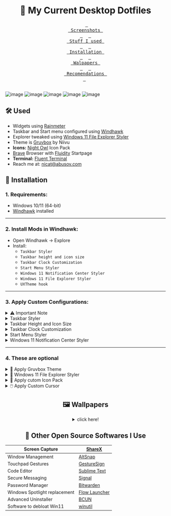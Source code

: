 <h1 align="center">🌾  My Current Desktop Dotfiles</h1>

<div align = center>

&ensp;[<kbd> <br> Screenshots <br> </kbd>](#--my-current-desktop-dotfiles)&ensp;
&ensp;[<kbd> <br> Stuff I used <br> </kbd>](#%EF%B8%8F-used)&ensp;
&ensp;[<kbd> <br> Installation <br> </kbd>](#-installation)&ensp;
&ensp;[<kbd> <br> Walpapers <br> </kbd>](#%EF%B8%8F-wallpapers)&ensp;
&ensp;[<kbd> <br> Recomendations <br> </kbd>](#-other-open-source-softwares-i-use)&ensp;
<br><br></div>


![image](https://github.com/user-attachments/assets/fc72eb91-07dc-4381-b6c6-9aaf6c67f0ef)
![image](https://github.com/user-attachments/assets/363c2534-7ef0-448b-9f14-bd927cd418f0)
![image](https://github.com/user-attachments/assets/42445d50-1980-4c54-b462-3641e4d36e69)
![image](https://github.com/user-attachments/assets/2e3789d5-f2c7-416d-baca-b77fa9552de5)
![image](https://github.com/user-attachments/assets/41b7872c-d03f-450c-82ce-cabb1fd0043d)





## 🛠️ Used

- Widgets using [Rainmeter](https://www.rainmeter.net/)
- Taskbar and Start menu configured using [Windhawk](https://windhawk.net/)
- Explorer tweaked using [Windows 11 File Explorer Styler](https://windhawk.net/mods/windows-11-file-explorer-styler)
- Theme is [Gruvbox](https://www.deviantart.com/niivu/art/Gruvbox-For-Windows-11-884680533) by Niivu
- **Icons:** [Night Owl](https://www.deviantart.com/niivu/art/Night-Owl-for-Windows-11-1111452963) Icon Pack
- [Brave](https://brave.com/) Browser with [Fluidity](https://github.com/prettycoffee/fluidity/) Startpage
- **Terminal:** [Fluent Terminal](https://github.com/felixse/FluentTerminal)
- Reach me at: [nicat@abusov.com](mailto:nicat@abusov.com)



## 🚀 Installation

### **1. Requirements:**
- Windows 10/11 (64-bit)
- [Windhawk](https://windhawk.net/) installed

---

### **2. Install Mods in Windhawk**:
   - Open Windhawk → Explore
   - Install:
     - `Taskbar Styler` 
     - `Taskbar height and icon size`
     - `Taskbar Clock Customization`
     - `Start Menu Styler`
     - `Windows 11 Notification Center Styler`
     - `Windows 11 File Explorer Styler`
     - `UXTheme hook`

---

### **3. Apply Custom Configurations**:

   <details>
   <summary>⚠️ Important Note</summary>

   For **perfect visual match** (1920×1080 screens as me):
   * **Apply these 3 mods together**:
     - `Taskbar Height and Icon Size`
      - `Taskbar Styler`
      - `Taskbar Clock Customization`
   * **Use exact configs** from this guide
   * **Restart Explorer** if needed
      
     > 🔍 Modifying any values may break the layout
     
     > 💡 Note: For the best appearance i suggest you to enable auto hide taskbar

       ![explorer_bz0ddsawil](https://github.com/user-attachments/assets/f80157cb-98b4-4c1a-863f-8aa9796dee0b)


     </details>


      <details>
      <summary>Taskbar Styler</summary>
         
      **Go to the mod → **Advanced**, paste this to **Mod settings** and save:**

      > 💡 Note: 📌 Requires **Taskbar Height and Icon Size** mod to be configured first
      
      ```json
      {"controlStyles[0].target":"Taskbar.TaskbarFrame#TaskbarFrame","controlStyles[0].styles[0]":"Width=Auto","controlStyles[0].styles[1]":"HorizontalAlignment=Center","controlStyles[0].styles[2]":"Margin=150,0,150,0","controlStyles[1].target":"Taskbar.TaskbarFrame#TaskbarFrame > Grid#RootGrid","controlStyles[1].styles[0]":"Background:=<AcrylicBrush TintColor=\"#202020\" TintOpacity=\"0.6\" FallbackColor=\"#303030\" />","controlStyles[1].styles[1]":"Padding=2,0,2,0","controlStyles[1].styles[2]":"CornerRadius=12","controlStyles[1].styles[3]":"BorderBrush:=<SolidColorBrush Color=\"{ThemeResource SurfaceStrokeColorDefault}\" />","controlStyles[1].styles[4]":"Margin=4","controlStyles[1].styles[5]":"BorderThickness=2","controlStyles[2].target":"Rectangle#BackgroundFill","controlStyles[2].styles[0]":"Visibility=Collapsed","controlStyles[3].target":"Rectangle#BackgroundStroke","controlStyles[3].styles[0]":"Visibility=Collapsed","controlStyles[4].target":"Taskbar.AugmentedEntryPointButton#AugmentedEntryPointButton > Taskbar.TaskListButtonPanel#ExperienceToggleButtonRootPanel","controlStyles[4].styles[0]":"Margin=0","controlStyles[5].target":"Grid#SystemTrayFrameGrid","controlStyles[5].styles[0]":"Background:=<AcrylicBrush TintColor=\"#202020\" TintOpacity=\"0.6\" FallbackColor=\"#303030\" />","controlStyles[5].styles[1]":"Margin=0,15,18,15","controlStyles[5].styles[2]":"CornerRadius=12","controlStyles[5].styles[3]":"BorderThickness=12","controlStyles[5].styles[4]":"BackgroundSizing=InnerBorderEdge","controlStyles[5].styles[5]":"BorderBrush=#4e4a4d","controlStyles[5].styles[6]":"BorderThickness=1.5,1.5,1,1.5","controlStyles[6].target":"SystemTray.ChevronIconView","controlStyles[6].styles[0]":"Padding=0","controlStyles[7].target":"SystemTray.NotifyIconView#NotifyItemIcon","controlStyles[7].styles[0]":"Padding=0","controlStyles[8].target":"SystemTray.OmniButton","controlStyles[8].styles[0]":"Padding=0","controlStyles[9].target":"SystemTray.CopilotIcon","controlStyles[9].styles[0]":"Padding=0","controlStyles[10].target":"SystemTray.OmniButton#NotificationCenterButton > Grid > ContentPresenter > ItemsPresenter > StackPanel > ContentPresenter > systemtray:IconView#SystemTrayIcon > Grid","controlStyles[10].styles[0]":"Padding=4,0,4,0","controlStyles[11].target":"SystemTray.IconView#SystemTrayIcon > Grid#ContainerGrid > ContentPresenter#ContentPresenter > Grid#ContentGrid > SystemTray.TextIconContent > Grid#ContainerGrid","controlStyles[11].styles[0]":"Padding=0","controlStyles[12].target":"SystemTray.StackListView#IconStack > ItemsPresenter > StackPanel > ContentPresenter > SystemTray.IconView#SystemTrayIcon","controlStyles[12].styles[0]":"Padding=0","controlStyles[13].target":"SystemTray.Stack#ShowDesktopStack","controlStyles[13].styles[0]":"Margin=0,4,-20,4","controlStyles[14].target":"Taskbar.ExperienceToggleButton#LaunchListButton[AutomationProperties.AutomationId=StartButton]","controlStyles[14].styles[0]":"Visibility=True","controlStyles[15].target":"Windows.UI.Xaml.Controls.TextBlock#InnerTextBlock[Text=]","controlStyles[15].styles[0]":"Text=","controlStyles[16].target":"Grid#SystemTrayFrameGrid","controlStyles[16].styles[0]":"Visibility=True","controlStyles[17].target":"Taskbar.TaskListButtonPanel > Border#BackgroundElement","controlStyles[17].styles[0]":"Background:=<SolidColorBrush Color=\"#282828\" />","controlStyles[17].styles[1]":"CornerRadius=8","controlStyles[18].target":"Taskbar.TaskListLabeledButtonPanel > Border#BackgroundElement","controlStyles[18].styles[0]":"Background:=<SolidColorBrush Color=\"#282828\" />","controlStyles[18].styles[1]":"CornerRadius=8","controlStyles[19].target":"SystemTray.ChevronIconView","controlStyles[19].styles[0]":"MinWidth=20","controlStyles[20].target":"Windows.UI.Xaml.Controls.Grid#OverflowRootGrid","controlStyles[20].styles[0]":"Width=200","controlStyles[21].target":"SystemTray.DateTimeIconContent","controlStyles[21].styles[0]":"Foreground:","controlStyles[22].target":"Taskbar.TaskListLabeledButtonPanel@CommonStates > Rectangle#RunningIndicator","controlStyles[22].styles[0]":"Height=45","controlStyles[22].styles[1]":"RadiusX=8","controlStyles[22].styles[2]":"RadiusY=8","controlStyles[22].styles[3]":"StrokeThickness=2","controlStyles[22].styles[4]":"Stroke@InactivePointerOver:=<SolidColorBrush Color=\"{ThemeResource SystemAccentColorLight2}\" />","controlStyles[22].styles[5]":"Stroke@InactivePressed:=<SolidColorBrush Color=\"{ThemeResource SystemAccentColorLight3}\" />","controlStyles[22].styles[6]":"Stroke@ActiveNormal:=<SolidColorBrush Color=\"{ThemeResource SystemAccentColorLight2}\" />","controlStyles[22].styles[7]":"Stroke@ActivePointerOver:=<SolidColorBrush Color=\"{ThemeResource SystemAccentColorLight2}\" />","controlStyles[22].styles[8]":"Stroke@ActivePressed:=<SolidColorBrush Color=\"{ThemeResource SystemAccentColorLight3}\" />","controlStyles[22].styles[9]":"Stroke@InactiveNormal:=<LinearGradientBrush StartPoint=\"0.5,0\" EndPoint=\"0.5,1\"><GradientStop Offset=\"0\" Color=\"{ThemeResource SystemAccentColorLight2}\"/><GradientStop Offset=\"1\" Color=\"{ThemeResource SystemAccentColorDark2}\"/></LinearGradientBrush>","controlStyles[22].styles[10]":"Fill:=Transparent","controlStyles[22].styles[11]":"Width=46","controlStyles[23].target":"Windows.UI.Xaml.Controls.Grid#HoverFlyoutGrid > Windows.UI.Xaml.Controls.Border#HoverFlyoutBackground","controlStyles[23].styles[0]":"Fill:"}
      ```
      </details>
      
      <details>
      <summary>Taskbar Height and Icon Size</summary>
         
      **Go to the mod → **Advanced**, paste this to **Mod settings** and save:**
      
      ```json
      {"IconSize":30,"TaskbarHeight":67,"TaskbarButtonWidth":50}
      ```
      </details>
      
      <details>
      <summary>Taskbar Clock Customization</summary>
         
      **Go to the mod → **Advanced**, paste this to **Mod settings** and save:**
      
      ```json
      {"ShowSeconds":0,"TimeFormat":"HH' 'mm'","DateFormat":"dd  MMM  ddd","WeekdayFormat":"dddd","TopLine":"","BottomLine":"%time%  |  %date% %newline% ","MiddleLine":"%weekday%","TooltipLine":"%web1_full%","Width":180,"Height":60,"TextSpacing":1,"WebContentsItems[0].Url":"https://feeds.bbci.co.uk/news/world/rss.xml","WebContentsItems[0].BlockStart":"<item>","WebContentsItems[0].Start":"<title><![CDATA[","WebContentsItems[0].End":"]]></title>","WebContentsItems[0].MaxLength":28,"WebContentsUpdateInterval":10,"TimeStyle.Visible":0,"TimeStyle.TextColor":"Black","TimeStyle.TextAlignment":"","TimeStyle.FontSize":0,"TimeStyle.FontFamily":"Anurati","TimeStyle.FontWeight":"SemiBold","TimeStyle.FontStyle":"Regular","TimeStyle.FontStretch":"","TimeStyle.CharacterSpacing":0,"DateStyle.TextColor":"White","DateStyle.TextAlignment":"","DateStyle.FontSize":12,"DateStyle.FontFamily":"Anurati","DateStyle.FontWeight":"SemiBold","DateStyle.FontStyle":"Regular","DateStyle.FontStretch":"","DateStyle.CharacterSpacing":1,"oldTaskbarOnWin11":0}
      ```
      </details>
      
      <details>
      <summary>Start Menu Styler</summary>
         
      **Go to the mod → **Advanced**, paste this to **Mod settings** and save:**
      
      ```json
      {"theme":"Down Aero","controlStyles[0].target":"StartDocked.StartSizingFrame","controlStyles[0].styles[0]":"MaxHeight=750","controlStyles[1].target":"StartMenu.PinnedList","controlStyles[1].styles[0]":"Height=600"}
      ```
      </details>
      
      <details>
      <summary>Windows 11 Notification Center Styler</summary>
         
      **Go to the mod → **Advanced**, paste this to **Mod settings** and save:**
      
      ```json
      {"controlStyles[0].target":"Grid#NotificationCenterGrid","controlStyles[0].styles[0]":"Background:=<AcrylicBrush TintColor=\"#000000\" TintOpacity=\"0.5\" FallbackColor=\"{ThemeResource SystemChromeLowColor}\" />","controlStyles[0].styles[1]":"CornerRadius=8","controlStyles[1].target":"Grid#CalendarCenterGrid","controlStyles[1].styles[0]":"Background:=<AcrylicBrush TintColor=\"#000000\" TintOpacity=\"0.5\" FallbackColor=\"{ThemeResource SystemChromeLowColor}\" />","controlStyles[1].styles[1]":"CornerRadius=8","controlStyles[2].target":"ScrollViewer#CalendarControlScrollViewer","controlStyles[2].styles[0]":"Background:=Transparent"}
      ```
      </details>



---
### **4. These are optional**


   <details>
   <summary>🎨 Apply Gruvbox Theme</summary>

   *  **Open the WinHawk app and turn on UXTheme Hook**  
        > 💡 *This patcher allows non-Microsoft themes to be used on Windows.*


   * **Download the theme [ZIP file](https://github.com/abusoww/dotfiles/raw/refs/heads/main/.themes/Windows%2011%20Gruvbox%20Themes.zip)**  
        Download the Gruvbox theme ZIP file → Right-click → Extract All…

   * **Copy the files to `themes` folder**  
        Find the extracted files and copy them to:
        ```
        C:\Windows\Resources\Themes\
        ```

   * **Apply the theme**  
        Go to Settings > Personalization > Themes, select your Gruvbox theme, and apply!

   </details>


   <details>
   <summary>📂 Windows 11 File Explorer Styler</summary>
       
   **Open the mod’s Settings → select the Minimal Explorer11 preset → click Save Settings**

   > 💡 Note: You may need to restart explorer after tweaks (from task manager)
       
   ![VSCodium_QZ1VKs0BIF](https://github.com/user-attachments/assets/66da0fc2-af4e-4a78-9365-bdc14296111a)


   </details>


   <details>
   <summary>🧊 Apply cutom Icon Pack</summary>
       
   #### Requirements:
   - [7TSP GUI](https://www.deviantart.com/devillnside/art/7TSP-GUI-2019-Edition-804769422) installed
   - Our pre-configured icon pack:  
     [Night_Owl_IconPack_7TSP.7z](https://github.com/abusoww/dotfiles/raw/main/7tsp%20icons/Night_Owl_IconPack_7TSP.7z)

   #### Installation:
   1. **Download** the icon pack .7z file
   2. **Open 7TSP GUI** as Administrator
   3. Click "Add a Custom Pack" and select the .7z file
   4. Click "Start Patching" and wait for completion
   5. **Restart** your computer when prompted

   > 💡 Note: Create a system restore point before patching for safety 

   </details>
    

   <details>
   <summary>🖱️ Apply Custom Cursor</summary>
   
   ### How to Install:
   1. **Download**: Get a cursor pack from [vsthemes.org/cursors](https://vsthemes.org/en/cursors/)
   2. **Extract** the ZIP file
   3. **Install**:
      - Right-click `Install.inf` → "Install"
      - Go to:  
        `Settings > Personalization > Themes > Mouse cursor`
   4. **Select** your new cursor scheme
   
   > 💡 **Tip**: Some packs include preview images - choose one matching your theme!
   </details>


<div align = center>

## 🖼️ Wallpapers

<details>
<summary>click here!</summary>

| Column 1 | Column 2 | Column 3 |
|---------|---------|---------|
| ![](https://github.com/abusoww/dotfiles/blob/main/wallpapers/cabin-4.png) | ![](https://github.com/abusoww/dotfiles/blob/main/wallpapers/cabin-5.png) | ![](https://github.com/abusoww/dotfiles/blob/main/wallpapers/cat-in-clouds.png) | 
| ![](https://github.com/abusoww/dotfiles/blob/main/wallpapers/painting-standing.jpg) | ![](https://github.com/abusoww/dotfiles/blob/main/wallpapers/degirled.png) | ![](https://github.com/abusoww/dotfiles/blob/main/wallpapers/tower.png) | 
| ![](https://github.com/abusoww/dotfiles/blob/main/wallpapers/wanderer.jpg) | ![](https://github.com/abusoww/dotfiles/blob/main/wallpapers/tux-socialism.jpg) | ![](https://github.com/abusoww/dotfiles/blob/main/wallpapers/windows-error.jpg) | 


<div align="center">

| [Full Collection](https://github.com/abusoww/dotfiles/tree/main/wallpapers) |
|-------------------------------------------------------------------|

</div>

</details>





## 🚀 Other Open Source Softwares I Use



| Screen Capture          | [ShareX](https://getsharex.com/)                               |
|-------------------------|-------------------------------------------------------------------|
| Window Management       |  [AltSnap](https://github.com/RamonUnch/AltSnap)               |
| Touchpad Gestures       |  [GestureSign](https://www.softpedia.com/get/System/OS-Enhancements/GestureSign.shtml) |
| Code Editor             |  [Sublime Text](https://www.sublimetext.com/)                   |
| Secure Messaging        |  [Signal](https://signal.org/)                                 |
| Password Manager        |  [Bitwarden](https://bitwarden.com/)                                 |
| Windows Spotlight replacement        |  [Flow Launcher](https://www.flowlauncher.com/)                                 |
| Advanced Uninstaller        |  [BCUN](https://github.com/Klocman/Bulk-Crap-Uninstaller)                                 |
| Software to debloat Win11        |  [winutil](https://github.com/ChrisTitusTech/winutil)                                 |
